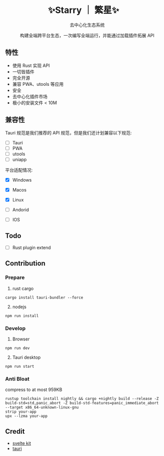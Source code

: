 <div align="center">
    <h1>✨Starry ｜ 繁星✨</h1>
    <ul>去中心化生态系统</ul>
    <ul>构建全端跨平台生态，一次编写全端运行，并能通过加载插件拓展 API </ul>
<!--   <a href="https://codecov.io/gh/SOVLOOKUP/starry">
    <img src="https://codecov.io/gh/SOVLOOKUP/starry/branch/master/graph/badge.svg?token=gtYREOVInH"/>
  </a> -->
</div>

## 特性

- 使用 Rust 实现 API
- 一切皆插件
- 完全开源
- 兼容 PWA、utools 等应用
- 安全
- 去中心化插件市场
- 极小的安装文件 < 10M


## 兼容性

Tauri 规范是我们推荐的 API 规范，但是我们还计划兼容以下规范:

- [ ] Tauri
- [ ] PWA
- [ ] utools
- [ ] uniapp

平台适配情况:

- [x] Windows

- [x] Macos

- [x] Linux

- [ ] Andorid
- [ ] IOS

## Todo

- [ ] Rust plugin extend

## Contribution

### Prepare

1. rust cargo

`cargo install tauri-bundler --force`

2. nodejs

`npm run install`

### Develop

1. Browser

`npm run dev`

2. Tauri desktop

`npm run start`

### Anti Bloat

compress to at most 959KB

```
rustup toolchain install nightly && cargo +nightly build --release -Z build-std=std,panic_abort -Z build-std-features=panic_immediate_abort --target x86_64-unknown-linux-gnu
strip your-app
upx --lzma your-app
```

## Credit

- [svelte kit](https://kit.svelte.dev/)
- [tauri](https://tauri.studio/)

